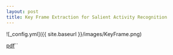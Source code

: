 ```yaml
---
layout: post
title: Key Frame Extraction for Salient Activity Recognition
---
```

![_config.yml]({{ site.baseurl }}/images/KeyFrame.png)

[pdf](http://ieeexplore.ieee.org/document/7899739/)``
